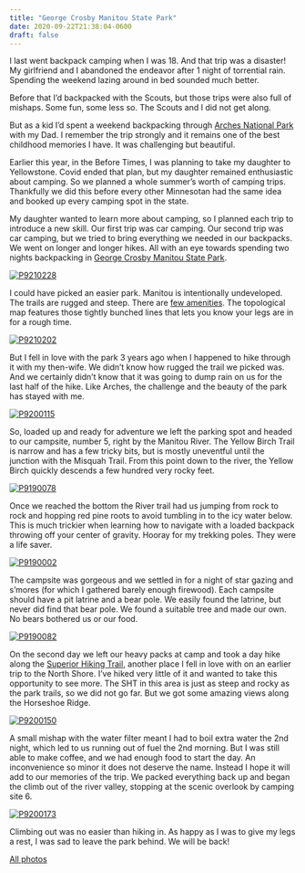 ```yaml
---
title: "George Crosby Manitou State Park"
date: 2020-09-22T21:38:04-0600
draft: false
---
```






I last went backpack camping when I was 18\. And that trip was a disaster! My girlfriend and I abandoned the endeavor after 1 night of torrential rain. Spending the weekend lazing around in bed sounded much better.

Before that I’d backpacked with the Scouts, but those trips were also full of mishaps. Some fun, some less so. The Scouts and I did not get along.

But as a kid I’d spent a weekend backpacking through [Arches National Park](https://www.nps.gov/arch/index.htm) with my Dad. I remember the trip strongly and it remains one of the best childhood memories I have. It was challenging but beautiful.

Earlier this year, in the Before Times, I was planning to take my daughter to Yellowstone. Covid ended that plan, but my daughter remained enthusiastic about camping. So we planned a whole summer’s worth of camping trips. Thankfully we did this before every other Minnesotan had the same idea and booked up every camping spot in the state.

My daughter wanted to learn more about camping, so I planned each trip to introduce a new skill. Our first trip was car camping. Our second trip was car camping, but we tried to bring everything we needed in our backpacks. We went on longer and longer hikes. All with an eye towards spending two nights backpacking in [George Crosby Manitou State Park](https://www.dnr.state.mn.us/state_parks/park.html?id=spk00163#homepage).

[![P9210228](https://live.staticflickr.com/65535/50371150723_b8cd905c41_c.jpg)](https://www.flickr.com/photos/ianwhitney/50371150723/in/datetaken-public/ "P9210228")

I could have picked an easier park. Manitou is intentionally undeveloped. The trails are rugged and steep. There are [few amenities](https://www.dnr.state.mn.us/state_parks/park.html?id=spk00163#amenities). The topological map features those tightly bunched lines that lets you know your legs are in for a rough time.

[![P9210202](https://live.staticflickr.com/65535/50372024312_1a2cea11ee_c.jpg)](https://www.flickr.com/photos/ianwhitney/50372024312/in/datetaken-public/ "P9210202")

But I fell in love with the park 3 years ago when I happened to hike through it with my then-wife. We didn’t know how rugged the trail we picked was. And we certainly didn’t know that it was going to dump rain on us for the last half of the hike. Like Arches, the challenge and the beauty of the park has stayed with me.

[![P9200115](https://live.staticflickr.com/65535/50371894071_973586f11c_c.jpg)](https://www.flickr.com/photos/ianwhitney/50371894071/in/datetaken-public/ "P9200115")

So, loaded up and ready for adventure we left the parking spot and headed to our campsite, number 5, right by the Manitou River. The Yellow Birch Trail is narrow and has a few tricky bits, but is mostly uneventful until the junction with the Misquah Trail. From this point down to the river, the Yellow Birch quickly descends a few hundred very rocky feet.

[![P9190078](https://live.staticflickr.com/65535/50372075542_2fc92ac184_c.jpg)](https://www.flickr.com/photos/ianwhitney/50372075542/in/datetaken-public/ "P9190078")

Once we reached the bottom the River trail had us jumping from rock to rock and hopping red pine roots to avoid tumbling in to the icy water below. This is much trickier when learning how to navigate with a loaded backpack throwing off your center of gravity. Hooray for my trekking poles. They were a life saver.

[![P9190002](https://live.staticflickr.com/65535/50372105872_ca1af9a291_c.jpg)](https://www.flickr.com/photos/ianwhitney/50372105872/in/datetaken-public/ "P9190002")

The campsite was gorgeous and we settled in for a night of star gazing and s’mores (for which I gathered barely enough firewood). Each campsite should have a pit latrine and a bear pole. We easily found the latrine, but never did find that bear pole. We found a suitable tree and made our own. No bears bothered us or our food.

[![P9190082](https://live.staticflickr.com/65535/50371207388_5c96d18646_c.jpg)](https://www.flickr.com/photos/ianwhitney/50371207388/in/datetaken-public/ "P9190082")

On the second day we left our heavy packs at camp and took a day hike along the [Superior Hiking Trail](https://superiorhiking.org), another place I fell in love with on an earlier trip to the North Shore. I’ve hiked very little of it and wanted to take this opportunity to see more. The SHT in this area is just as steep and rocky as the park trails, so we did not go far. But we got some amazing views along the Horseshoe Ridge.

[![P9200150](https://live.staticflickr.com/65535/50371881821_3db4654688_c.jpg)](https://www.flickr.com/photos/ianwhitney/50371881821/in/datetaken-public/ "P9200150")

A small mishap with the water filter meant I had to boil extra water the 2nd night, which led to us running out of fuel the 2nd morning. But I was still able to make coffee, and we had enough food to start the day. An inconvenience so minor it does not deserve the name. Instead I hope it will add to our memories of the trip. We packed everything back up and began the climb out of the river valley, stopping at the scenic overlook by camping site 6.

[![P9200173](https://live.staticflickr.com/65535/50372032897_9736b4f20e_c.jpg)](https://www.flickr.com/photos/ianwhitney/50372032897/in/datetaken-public/ "P9200173")

Climbing out was no easier than hiking in. As happy as I was to give my legs a rest, I was sad to leave the park behind. We will be back!

[All photos](https://www.flickr.com/photos/ianwhitney/albums/72157716073298771)



